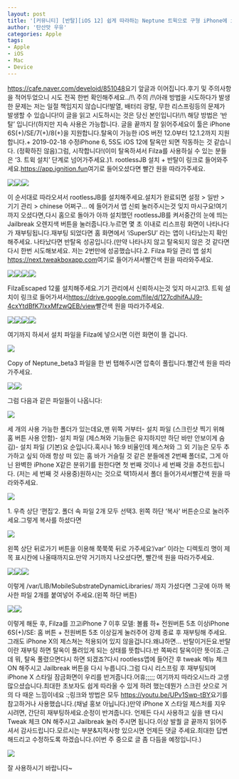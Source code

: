 ```yaml
---
layout: post
title: '[커뮤니티] [반탈][iOS 12] 쉽게 따라하는 Neptune 트윅으로 구형 iPhone에 iPhone X 제스처 컨트롤 활성화하기 [링크 교체]'
author: '탄산맛 우유'
categories: Apple
tags:
- Apple
- iOS
- Mac
- Device
---
```



<script> location.href='https://cafe.naver.com/develoid/851082' ; </script>

<p><a href="https://cafe.naver.com/develoid/851048">https://cafe.naver.com/develoid/851048</a>요기 앞글과 이어집니다.후기 및 주의사항을 적어두었으니 시도 전꼭 한번 확인해주세요../!\ 주의 /!\아래 방법을 시도하다가 발생한 문제는 저는 일절 책임지지 않습니다!발열, 배터리 광탈, 무한 리스프링등의 문제가 발생할 수 있습니다!이 글을 읽고 시도하시는 것은 당신 본인입니다!/!\ 해당 방법은 ‘반탈’ 입니다!(하지만 지속 사용은 가능합니다. 글을 끝까지 잘 읽어주세요이 툴은 iPhone 6S(+)/SE/7(+)/8(+)을 지원합니다.탈옥이 가능한 iOS 버전 12.0부터 12.1.2까지 지원합니다.+ 2019-02-18 수정iPhone 6, 5S도 iOS 12에 탈옥만 되면 작동하는 것 같습니다. (정확하진 않음)그럼, 시작합니다!(이미 탈옥하셔서 Filza를 사용하실 수 있는 분들은 ‘3. 트윅 설치’ 단계로 넘어가주세요.)1. rootlessJB 설치 + 반탈이 링크로 들어와주세요.<a href="https://app.ignition.fun">https://app.ignition.fun</a>여기로 들어오셨다면 빨간 원을 따라가주세요. </p>
<img src="https://cafeptthumb-phinf.pstatic.net/MjAxOTAyMTRfMjIz/MDAxNTUwMDcwMzg4Mzc4.VOAsMVO4ANXN-ZPU6Bk7JP1bWZUyTQ2yqImpyr1MkkQg.bnVoowo7YkXVSBG1asnWxBc6-GJSJtNlsDQvLJzd0aUg.JPEG.mine4998/externalFile.jpg?type=w740"><img src="https://cafeptthumb-phinf.pstatic.net/MjAxOTAyMTRfMjQ3/MDAxNTUwMDcwNjk0NjMy.MWQ4Wp6p1cjU4s8xrmGLAICtuNbRVoj2_D5iDF5wcaAg.BdM5Z0DkAdtChM2XQrAhQkk2HMkDuAGvs6W760HFqn4g.JPEG.mine4998/externalFile.jpg?type=w740"><img src="https://cafeptthumb-phinf.pstatic.net/MjAxOTAyMTRfMTAy/MDAxNTUwMDcwMzg4Mzc1.QzC59DT3JjQuzCJhi_uZC65c5izXdw5gKAS-JBfV2-gg.hXcgQsQj5mHM1BVwTOT8OQPorDdax9hINzq1UlXEh1sg.JPEG.mine4998/externalFile.jpg?type=w740"><p>이 순서대로 따라오셔서 rootlessJB를 설치해주세요.설치가 완료되면 설정 &gt; 일반 &gt; 기기 관리 &gt; chinese 어쩌구... 에 들어가서 앱 신뢰 눌러주시는것 잊지 마시구요!여기까지 오셨다면,다시 홈으로 돌아가 아까 설치했던 rootlessJB를 켜서중간의 눈에 띄는 Jailbreak 오렌지색 버튼을 눌러줍니다.누르면 몇 초 이내로 리스프링 화면이 나타나다가 재부팅됩니다.재부팅 되었다면 홈 화면에서 ‘iSuperSU’ 라는 앱이 나타났는지 확인해주세요. 나타났다면 반탈옥 성공입니다.(만약 나타나지 않고 탈옥되지 않은 것 같다면 다시 한번 시도해보세요. 저는 2번만에 성공했습니다.2. Filza 파일 관리 앱 설치<a href="https://next.tweakboxapp.com">https://next.tweakboxapp.com</a>여기로 들어가셔서빨간색 원을 따라와주세요. </p>
<img src="https://cafeptthumb-phinf.pstatic.net/MjAxOTAyMTRfMTQ1/MDAxNTUwMDcwMzg4NTcz.QO8VVx_u6Ega9wo4NcAykxrVcTArvFPHNolMQ8m2aA0g.IQZRCVY9Y_decKuJcTFYUrV9cl3JUQQlEQlOVX-NVLIg.JPEG.mine4998/externalFile.jpg?type=w740"><img src="https://cafeptthumb-phinf.pstatic.net/MjAxOTAyMTRfMjkg/MDAxNTUwMDcwMzg4NTkw.QZs4OyJawudxLC9F8WoBfAVaRjAXF3_X8xCJC1iCqQQg.KHfN2Qmyqb3Uz5YKZrvZhtKyPP60E2TY8_TsxUbY674g.JPEG.mine4998/externalFile.jpg?type=w740"><img src="https://cafeptthumb-phinf.pstatic.net/MjAxOTAyMTRfNDgg/MDAxNTUwMDcwMzg5MTI0.esY1yXCX8FnnIXJX7bqwaGnRPRArc9xp_cZmpUDR6N8g.uxn5yXo3UZv1pBLpz_-wJKWhQh8A3rCasY98v8pXLTQg.JPEG.mine4998/externalFile.jpg?type=w740"><img src="https://cafeptthumb-phinf.pstatic.net/MjAxOTAyMTRfMTgz/MDAxNTUwMDcwMzg5MzI5.AKfYm-B4CiLWkgioyaKGLo0L4FhgCdz4FxH8H0Nll6kg.jLAIuyL43PBV-nvG9aRYH0wnx3EVhhwY8MJ2hJ9PQicg.JPEG.mine4998/externalFile.jpg?type=w740"><p>FilzaEscaped 12룰 설치해주세요.기기 관리에서 신뢰하시는것 잊지 마시고!3. 트윅 설치이 링크로 들어가셔서<a href="https://drive.google.com/file/d/127cdhifAJJ9-4cxYtdBfK7IxxMfzwQEB/view">https://drive.google.com/file/d/127cdhifAJJ9-4cxYtdBfK7IxxMfzwQEB/view</a>빨간색 원을 따라가주세요. </p>
<img src="https://cafeptthumb-phinf.pstatic.net/MjAxOTAyMTRfMjEz/MDAxNTUwMDcwMzg5MzA4.aQ2_w7v-q3p2NYRcNolJ2ZOif1awE5PVdp7WmjMYzm8g.QrDqdNewJdwYmO73iNqo1N-GPpRd9AlJDDShP66YVqUg.JPEG.mine4998/externalFile.jpg?type=w740"><img src="https://cafeptthumb-phinf.pstatic.net/MjAxOTAyMTRfMjEw/MDAxNTUwMDcwMzg5NDIz.egKZFIjZYC7YfyiYou5nnDj-rYTluAteGzWVa1CZg3Ig.3X7TOolis6R2s1cv25uXQaLJWzHrFwHhKVcQ21CbjWsg.JPEG.mine4998/externalFile.jpg?type=w740"><img src="https://cafeptthumb-phinf.pstatic.net/MjAxOTAyMTRfMjIy/MDAxNTUwMDcwMzg5NDIx.MxlBbPF34oxXmuTWSoZD7GfxZ0AQMKYsFEca21Xwm7sg.ViGBUG6uBnV00anq9xvNY7kA8BvmxzWnGDWWxhKg84Eg.JPEG.mine4998/externalFile.jpg?type=w740"><img src="https://cafeptthumb-phinf.pstatic.net/MjAxOTAyMTRfMTE3/MDAxNTUwMDcwMzg5NTgw.URUyF7GjFx2ay_RH_bvGjyuOHG-bNcKWudpY250TNDYg.7S3hsSjnjIEEl5BmXHpCm0s82RkyF_c_J2qJqbsBeMIg.JPEG.mine4998/externalFile.jpg?type=w740"><p>여기까지 하셔서 설치 파일을 Filza에 넣으시면 이런 화면이 뜰 겁니다. </p>
<img src="https://cafeptthumb-phinf.pstatic.net/MjAxOTAyMTRfMTU5/MDAxNTUwMDcwMzg5NzM4.kR85aMueSph0ijk_hkYO6xhrKBq2NhRLFnPPZHW5RJcg.vPa8hkdP7rdQHWMwxTSmpA8b_WYNpMOP9rnl1fRJLKYg.JPEG.mine4998/externalFile.jpg?type=w740"><p>Copy of Neptune_beta3 파일을 한 번 탭해주시면 압축이 풀립니다.빨간색 원을 따라가주세요. </p>
<img src="https://cafeptthumb-phinf.pstatic.net/MjAxOTAyMTRfNDMg/MDAxNTUwMDcwMzg5ODAz.2oal3rOTUY-qFkDkON-3ZnlxrJmzsq378qgzTBNVBegg.5YFaA_Ay0uwdQRG1asoVWzm6I9QzWz9aQA3I-94LxHEg.JPEG.mine4998/externalFile.jpg?type=w740"><img src="https://cafeptthumb-phinf.pstatic.net/MjAxOTAyMTRfMjMz/MDAxNTUwMDcwMzg5ODQx.O76BMaVH80WJsMHiIfytvZkDuUdVpkWL4AHg2-qtwiEg.eZZiOw4c0ARjhxoqWjmmXpoNzDkKytzRSNeq-Qg8_t4g.JPEG.mine4998/externalFile.jpg?type=w740"><p>그럼 다음과 같은 파일들이 나옵니다: </p>
<img src="https://cafeptthumb-phinf.pstatic.net/MjAxOTAyMTRfMTE3/MDAxNTUwMDcwMzg5OTU4.jkAwHhxNkDcm1_mRQBy_vYl4vdQxkkwEratxRMAiMQYg.Y7DaFNbzAjBmQWFt5l_TIQao1piHgUNLR7G1oMb0kjEg.JPEG.mine4998/externalFile.jpg?type=w740"><p>세 개의 사용 가능한 폴더가 있는데요,맨 위쪽 거부터- 설치 파일 (스크린샷 찍기 위해 홈 버튼 사용 안함)- 설치 파일 (제스쳐와 기능들은 유지하지만 하단 바만 안보이게 숨김)- 설치 파일 (기본)요 순입니다.혹시나 16:9 비율인데 제스쳐와 그 외 기능은 모두 추가하고 싶되 아래 항상 떠 있는 홈 바가 거슬릴 것 같은 분들에겐 2번째 폴더로, 그게 아닌 완벽한 iPhone X같은 분위기를 원한다면 첫 번째 것이나 세 번째 것을 추천드립니다. (저는 세 번째 것 사용중)원하시는 것으로 택1하셔서 폴더 들어가셔서빨간색 원을 따라와주세요.</p>
<img src="https://cafeptthumb-phinf.pstatic.net/MjAxOTAyMTRfMjY3/MDAxNTUwMDcwMzkwMDAw.Qn3gyxIE8ggaj01wg3cbgBED_LAd12f3WgJ74MRqGwMg.Y_IdBUS9iC3JFgrKKmxcKRxNOUM3Y1ho5-96HHAkx5Ug.JPEG.mine4998/externalFile.jpg?type=w740"><p>1. 우측 상단 ‘편집’2. 폴더 속 파일 2개 모두 선택3. 왼쪽 하단 ‘복사’ 버튼순으로 눌러주세요.그렇게 복사를 하셨다면 </p>
<img src="https://cafeptthumb-phinf.pstatic.net/MjAxOTAyMTRfNTQg/MDAxNTUwMDcwMzkwMzYy.giFlZ5z8N0ec1kTey7JPU3B7hGddPdmXWqUQUy-3Eeog.zRzPbHdpUgmmTqPa9F5e7IwcGYYUKkApXUeVQNGvkoMg.JPEG.mine4998/externalFile.jpg?type=w740"><p>왼쪽 상단 뒤로가기 버튼을 이용해 쭉쭉쭉 뒤로 가주세요‘/var’ 이라는 디렉토리 명이 제목 표시칸에 나올때까지요.만약 거기까지 나오셨다면, 빨간색 원을 따라가주세요. </p>
<img src="https://cafeptthumb-phinf.pstatic.net/MjAxOTAyMTRfMjg1/MDAxNTUwMDcwMzkwNDg0.IumEAaSegnFMKkw21w5dAxKdQhmX-7gg97c0SbnbU4og.szx95fy0X8Q8pz8qT2P2yLPybtOQ79Tna4MuXXmdkwEg.JPEG.mine4998/externalFile.jpg?type=w740"><img src="https://cafeptthumb-phinf.pstatic.net/MjAxOTAyMTRfODAg/MDAxNTUwMDcwMzkwNzc5.h25tEzQVbVJIQtY_422lRlYzKNQSEjG7GmeTX_vCzbcg.6rOAAVGMGukH-8rg4uuk3gZEVfN7gSZtENo27aDvhnkg.JPEG.mine4998/externalFile.jpg?type=w740"><img src="https://cafeptthumb-phinf.pstatic.net/MjAxOTAyMTRfMjk2/MDAxNTUwMDcwMzkwNzI4.mGA5R661yLwrHQ591fwaO8cy3Ri2cjSqO208A5M8oBEg.0tBeGjmlYSurGP_KUonfBvWlTNcth_5FWep1SztcDbkg.JPEG.mine4998/externalFile.jpg?type=w740"><p>이렇게 /var/LIB/MobileSubstrateDynamicLibraries/ 까지 가셨다면 그곳에 아까 복사한 파일 2개를 붙여넣어 주세요.(왼쪽 하단 버튼) </p>
<img src="https://cafeptthumb-phinf.pstatic.net/MjAxOTAyMTRfMTMw/MDAxNTUwMDcwMzkwODMw.ugV8_gGSB9U6QdiY40euQ_gEyDzUAxcmLKHdJHpEXRQg.34mRrjsAIqqO9DwOFu3C4iE3-FY1_GRK8ULDEbW5HCEg.JPEG.mine4998/externalFile.jpg?type=w740"><img src="https://cafeptthumb-phinf.pstatic.net/MjAxOTAyMTRfMTc4/MDAxNTUwMDcwMzkwODkx.oQH8Q7miNjC1VMS9_eZzx9BIbRYsK0U0DwDPE16Fsuwg.caYanJrSRgoA3cEF_on-DbPe7B3dSs4iwHtugmaahkEg.JPEG.mine4998/externalFile.jpg?type=w740"><p>이렇게 해둔 후, Filza를 끄고iPhone 7 이후 모델: 볼륨 하+ 전원버튼 5초 이상iPhone 6S(+)/SE: 홈 버튼 + 전원버튼 5초 이상길게 눌러주어 강제 종료 후 재부팅해 주세요.그래도 iPhone X의 제스쳐는 적용되어 있지 않을겁니다.왜냐하면... 반탈이거든요.반탈이란 재부팅 하면 탈옥이 풀려있게 되는 상태를 뜻합니다.반 쪽짜리 탈옥이란 뜻이죠.근데 뭐, 탈옥 풀렸으면다시 하면 되겠죠?다시 rootless앱에 들어간 후 tweak 메뉴 체크 ON 해주시고 Jailbreak 버튼을 다시 누릅니다.그럼 다시 리스프링 후 재부팅되며iPhone X 스타일 잠금화면이 우리를 반겨줍니다.어휴;;;;; 여기까지 따라오시느라 고생 많으셨습니다.최대한 초보자도 쉽게 따라올 수 있게 하려 했는데뭔가 스크린 샷으로 거의 다 때운 느낌이네요 :;링크와 방법은 모두 <a href="https://youtu.be/UPv1Swp-tBY">https://youtu.be/UPv1Swp-tBY</a>요기를 참고하거나 사용했습니다.(채널 홍보 아닙니다.)만약 iPhone X 스타일 제스처를 지우시려면, 간단히 재부팅하세요.순정이 반겨줍니다. 언제든 다시 사용하고 싶을 땐 다시 Tweak 체크 ON 해주시고 Jailbreak 눌러 주시면 됩니다.이상 발퀄 글 끝까지 읽어주셔서 감사드립니다.모르시는 부분&amp;지적사항 있으시면 언제든 댓글 주세요.최대한 답변 해드리고 수정하도록 하겠습니다.(이번 주 중으로 글 좀 다듬을 예정입니다.) </p>
<img src="https://cafeptthumb-phinf.pstatic.net/MjAxOTAyMTRfMTIy/MDAxNTUwMDcwNTM3NDY1.nVGhziONoCyGUFx6EKeCS9JH2S1v_82t5MO-9Z8NI7og.dkG7NR9BAVHHzA5evP88UWymyeuaIrHxJ1Iz1sk_Z2kg.JPEG.mine4998/externalFile.jpg?type=w740"><p>잘 사용하시기 바랍니다~</p>

